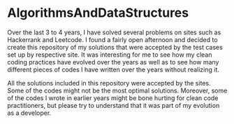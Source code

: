 # AlgorithmsAndDataStructures
Over the last 3 to 4 years, I have solved several problems on sites such as Hackerrank and Leetcode.
I found a fairly open afternoon and decided to create this repository of my solutions that were accepted by the test cases set up by respective site.
It was interesting for me to see how my clean coding practices have evolved over the years as well as to see how many different pieces of codes I have written over the years without realizing it.

All the solutions included in this repository were accepted by the sites. Some of the codes might not be the most optimal solutions.
Moreover, some of the codes I wrote in earlier years might be bone hurting for clean code practitioners, but please try to understand that it was part of my evolution as a developer.
